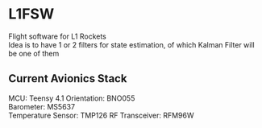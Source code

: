 # L1FSW

Flight software for L1 Rockets  
Idea is to have 1 or 2 filters for state estimation, of which Kalman Filter will be one of them

## Current Avionics Stack
MCU: Teensy 4.1
Orientation: BNO055  
Barometer: MS5637  
Temperature Sensor: TMP126
RF Transceiver: RFM96W
